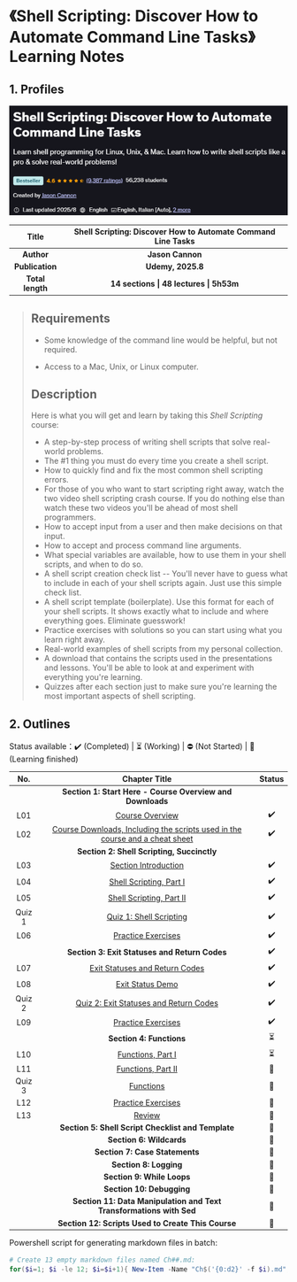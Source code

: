 # 《Shell Scripting: Discover How to Automate Command Line Tasks》Learning Notes



## 1. Profiles

![Redis 4.x Cookbook](assets/cover.png)

|    **Title**     | **Shell Scripting: Discover How to Automate Command Line Tasks** |
| :--------------: | :----------------------------------------------------------: |
|    **Author**    |                       **Jason Cannon**                       |
| **Publication**  |                      **Udemy, 2025.8**                       |
| **Total length** |           **14 sections \| 48 lectures \| 5h53m**            |

> ## Requirements
>
> - Some knowledge of the command line would be helpful, but not required.
>
> - Access to a Mac, Unix, or Linux computer.
>
> ## Description
>
> Here is what you will get and learn by taking this *Shell Scripting* course:
>
> - A step-by-step process of writing shell scripts that solve real-world problems.
>- The #1 thing you must do every time you create a shell script.
> - How to quickly find and fix the most common shell scripting errors.
>- For those of you who want to start scripting right away, watch the two video shell scripting crash course. If you do nothing else than watch these two videos you'll be ahead of most shell programmers.
> - How to accept input from a user and then make decisions on that input.
>- How to accept and process command line arguments.
> - What special variables are available, how to use them in your shell scripts, and when to do so.
>- A shell script creation check list -- You'll never have to guess what to include in each of your shell scripts again. Just use this simple check list.
> - A shell script template (boilerplate). Use this format for each of your shell scripts. It shows exactly what to include and where everything goes. Eliminate guesswork!
>- Practice exercises with solutions so you can start using what you learn right away.
> - Real-world examples of shell scripts from my personal collection.
>- A download that contains the scripts used in the presentations and lessons. You'll be able to look at and experiment with everything you're learning.
> - Quizzes after each section just to make sure you're learning the most important aspects of shell scripting.
>



## 2. Outlines

Status available：:heavy_check_mark: (Completed) | :hourglass_flowing_sand: (Working) | :no_entry: (Not Started) | :orange_book: (Learning finished)

|  No.   |                        Chapter Title                         |          Status          |
| :----: | :----------------------------------------------------------: | :----------------------: |
|        |  **Section 1: Start Here - Course Overview and Downloads**   |                          |
|  L01   | [Course Overview](./S01_start_here_course_overview_and_downloads/S01L01_course_overview.md) |    :heavy_check_mark:    |
|  L02   | [Course Downloads, Including the scripts used in the course and a cheat sheet](./S01_start_here_course_overview_and_downloads/S01L02_course_downloads_including_the_scripts_used_in_the_course_and_a_cheat_sheet.md) |    :heavy_check_mark:    |
|        |          **Section 2: Shell Scripting, Succinctly**          |                          |
|  L03   | [Section Introduction](./S02_shell_scripting_succinctly/S02L03_section_introduction.md) |    :heavy_check_mark:    |
|  L04   | [Shell Scripting, Part I](./S02_shell_scripting_succinctly/S02L04_shell_scripting_part_i.md) |    :heavy_check_mark:    |
|  L05   | [Shell Scripting, Part II](./S02_shell_scripting_succinctly/S02L05_shell_scripting_part_ii.md) |    :heavy_check_mark:    |
| Quiz 1 | [Quiz 1: Shell Scripting](./S02_shell_scripting_succinctly/Quiz1_shell_scripting.md) |    :heavy_check_mark:    |
|  L06   | [Practice Exercises](./S02_shell_scripting_succinctly/S02L06_practice_exercises.md) |    :heavy_check_mark:    |
|        |        **Section 3: Exit Statuses and Return Codes**         |    :heavy_check_mark:    |
|  L07   | [Exit Statuses and Return Codes](./S03_exit_statuses_and_return_codes/S03L07_exit_statuses_and_return_codes.md) |    :heavy_check_mark:    |
|  L08   | [Exit Status Demo](./S03_exit_statuses_and_return_codes./S03L08_exit_status_demo.md) |    :heavy_check_mark:    |
| Quiz 2 | [Quiz 2: Exit Statuses and Return Codes](./S03_exit_statuses_and_return_codes/Quiz2_exit_statuses_and_return_codes.md) |    :heavy_check_mark:    |
|  L09   | [Practice Exercises](./S03_exit_statuses_and_return_codes/S03L09_practice_exercises.md) |    :heavy_check_mark:    |
|        |                   **Section 4: Functions**                   | :hourglass_flowing_sand: |
|  L10   | [Functions, Part I](./S04_functions/S04L10_functions_part_i.md) | :hourglass_flowing_sand: |
|  L11   | [Functions, Part II](./S04_functions/S04L11_functions_part_ii.md) |      :orange_book:       |
| Quiz 3 |       [Functions](./S04_functions/Quiz3_functions.md)        |      :orange_book:       |
|  L12   | [Practice Exercises](./S04_functions/S04L12_practice_exercises.md) |      :orange_book:       |
|  L13   |          [Review](./S04_functions/S04L13_review.md)          |      :orange_book:       |
|        |      **Section 5: Shell Script Checklist and Template**      |      :orange_book:       |
|        |                   **Section 6: Wildcards**                   |      :orange_book:       |
|        |                **Section 7: Case Statements**                |      :orange_book:       |
|        |                    **Section 8: Logging**                    |      :orange_book:       |
|        |                  **Section 9: While Loops**                  |      :orange_book:       |
|        |                  **Section 10: Debugging**                   |      :orange_book:       |
|        | **Section 11: Data Manipulation and Text Transformations with Sed** |      :orange_book:       |
|        |      **Section 12: Scripts Used to Create This Course**      |      :orange_book:       |



Powershell script for generating markdown files in batch:

```powershell
# Create 13 empty markdown files named Ch##.md:
for($i=1; $i -le 12; $i=$i+1){ New-Item -Name "Ch$('{0:d2}' -f $i).md"; }
```

 

